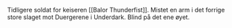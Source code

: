 Tidligere soldat for keiseren [[Balor Thunderfist]]. Mistet en arm i det forrige store slaget mot Duergerene i Underdark. Blind på det ene øyet.